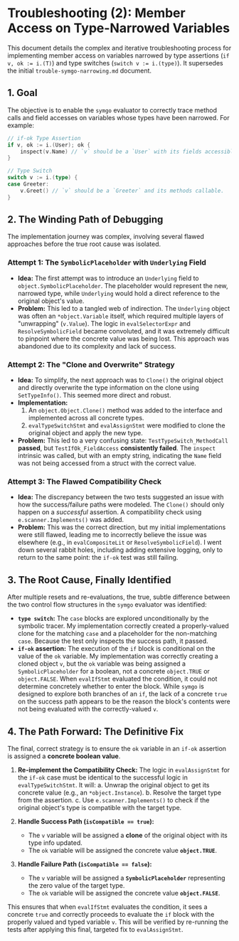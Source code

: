 # Troubleshooting (2): Member Access on Type-Narrowed Variables

This document details the complex and iterative troubleshooting process for implementing member access on variables narrowed by type assertions (`if v, ok := i.(T)`) and type switches (`switch v := i.(type)`). It supersedes the initial `trouble-symgo-narrowing.md` document.

## 1. Goal

The objective is to enable the `symgo` evaluator to correctly trace method calls and field accesses on variables whose types have been narrowed. For example:

```go
// if-ok Type Assertion
if v, ok := i.(User); ok {
    inspect(v.Name) // `v` should be a `User` with its fields accessible.
}

// Type Switch
switch v := i.(type) {
case Greeter:
    v.Greet() // `v` should be a `Greeter` and its methods callable.
}
```

## 2. The Winding Path of Debugging

The implementation journey was complex, involving several flawed approaches before the true root cause was isolated.

### Attempt 1: The `SymbolicPlaceholder` with `Underlying` Field

- **Idea:** The first attempt was to introduce an `Underlying` field to `object.SymbolicPlaceholder`. The placeholder would represent the new, narrowed type, while `Underlying` would hold a direct reference to the original object's value.
- **Problem:** This led to a tangled web of indirection. The `Underlying` object was often an `*object.Variable` itself, which required multiple layers of "unwrapping" (`v.Value`). The logic in `evalSelectorExpr` and `ResolveSymbolicField` became convoluted, and it was extremely difficult to pinpoint where the concrete value was being lost. This approach was abandoned due to its complexity and lack of success.

### Attempt 2: The "Clone and Overwrite" Strategy

- **Idea:** To simplify, the next approach was to `Clone()` the original object and directly overwrite the type information on the clone using `SetTypeInfo()`. This seemed more direct and robust.
- **Implementation:**
    1. An `object.Object.Clone()` method was added to the interface and implemented across all concrete types.
    2. `evalTypeSwitchStmt` and `evalAssignStmt` were modified to clone the original object and apply the new type.
- **Problem:** This led to a very confusing state: `TestTypeSwitch_MethodCall` **passed**, but `TestIfOk_FieldAccess` **consistently failed**. The `inspect` intrinsic was called, but with an empty string, indicating the `Name` field was not being accessed from a struct with the correct value.

### Attempt 3: The Flawed Compatibility Check

- **Idea:** The discrepancy between the two tests suggested an issue with how the success/failure paths were modeled. The `Clone()` should only happen on a *successful* assertion. A compatibility check using `e.scanner.Implements()` was added.
- **Problem:** This was the correct direction, but my initial implementations were still flawed, leading me to incorrectly believe the issue was elsewhere (e.g., in `evalCompositeLit` or `ResolveSymbolicField`). I went down several rabbit holes, including adding extensive logging, only to return to the same point: the `if-ok` test was still failing.

## 3. The Root Cause, Finally Identified

After multiple resets and re-evaluations, the true, subtle difference between the two control flow structures in the `symgo` evaluator was identified:

- **`type switch`:** The `case` blocks are explored unconditionally by the symbolic tracer. My implementation correctly created a properly-valued clone for the matching `case` and a placeholder for the non-matching `case`. Because the test only inspects the success path, it passed.
- **`if-ok` assertion:** The execution of the `if` block is conditional on the value of the `ok` variable. My implementation was correctly creating a cloned object `v`, but the `ok` variable was being assigned a `SymbolicPlaceholder` for a boolean, not a concrete `object.TRUE` or `object.FALSE`. When `evalIfStmt` evaluated the condition, it could not determine concretely whether to enter the block. While `symgo` is designed to explore both branches of an `if`, the lack of a concrete `true` on the success path appears to be the reason the block's contents were not being evaluated with the correctly-valued `v`.

## 4. The Path Forward: The Definitive Fix

The final, correct strategy is to ensure the `ok` variable in an `if-ok` assertion is assigned a **concrete boolean value**.

1.  **Re-implement the Compatibility Check:** The logic in `evalAssignStmt` for the `if-ok` case must be identical to the successful logic in `evalTypeSwitchStmt`. It will:
    a. Unwrap the original object to get its concrete value (e.g., an `*object.Instance`).
    b. Resolve the target type from the assertion.
    c. Use `e.scanner.Implements()` to check if the original object's type is compatible with the target type.

2.  **Handle Success Path (`isCompatible == true`):**
    - The `v` variable will be assigned a **clone** of the original object with its type info updated.
    - The `ok` variable will be assigned the concrete value **`object.TRUE`**.

3.  **Handle Failure Path (`isCompatible == false`):**
    - The `v` variable will be assigned a **`SymbolicPlaceholder`** representing the zero value of the target type.
    - The `ok` variable will be assigned the concrete value **`object.FALSE`**.

This ensures that when `evalIfStmt` evaluates the condition, it sees a concrete `true` and correctly proceeds to evaluate the `if` block with the properly valued and typed variable `v`. This will be verified by re-running the tests after applying this final, targeted fix to `evalAssignStmt`.